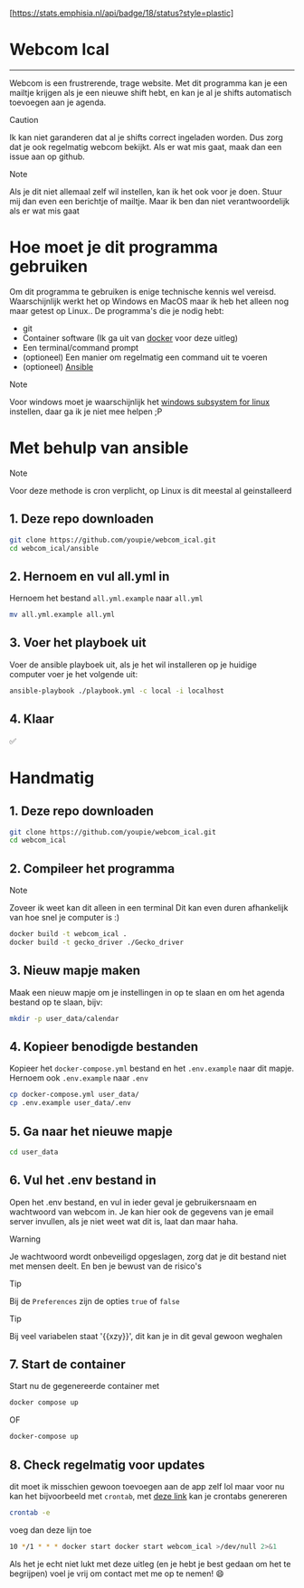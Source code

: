[https://stats.emphisia.nl/api/badge/18/status?style=plastic]
# Webcom Ical
---

Webcom is een frustrerende, trage website. Met dit programma kan je een mailtje krijgen als je een nieuwe shift hebt, en kan je al je shifts automatisch toevoegen aan je agenda.

> [!CAUTION]
> Ik kan niet garanderen dat al je shifts correct ingeladen worden. Dus zorg dat je ook regelmatig webcom bekijkt. Als er wat mis gaat, maak dan een issue aan op github.

> [!NOTE]
> Als je dit niet allemaal zelf wil instellen, kan ik het ook voor je doen. Stuur mij dan even een berichtje of mailtje. Maar ik ben dan niet verantwoordelijk als er wat mis gaat

# Hoe moet je dit programma gebruiken
Om dit programma te gebruiken is enige technische kennis wel vereisd. Waarschijnlijk werkt het op Windows en MacOS maar ik heb het alleen nog maar getest op Linux.. De programma's die je nodig hebt:
- git
- Container software (Ik ga uit van [docker](https://www.docker.com/) voor deze uitleg)
- Een terminal/command prompt
- (optioneel) Een manier om regelmatig een command uit te voeren
- (optioneel) [Ansible](https://docs.ansible.com/ansible/latest/installation_guide/intro_installation.html)

> [!NOTE]
> Voor windows moet je waarschijnlijk het [windows subsystem for linux](https://learn.microsoft.com/en-us/windows/wsl/install) instellen, daar ga ik je niet mee helpen ;P

# Met behulp van ansible
> [!NOTE]
> Voor deze methode is cron verplicht, op Linux is dit meestal al geinstalleerd

## 1. Deze repo downloaden
``` bash
git clone https://github.com/youpie/webcom_ical.git
cd webcom_ical/ansible
```

## 2. Hernoem en vul all.yml in
Hernoem het bestand `all.yml.example` naar `all.yml`
``` bash
mv all.yml.example all.yml
```

## 3. Voer het playboek uit
Voer de ansible playboek uit, als je het wil installeren op je huidige computer voer je het volgende uit:
``` bash
ansible-playbook ./playbook.yml -c local -i localhost
```

## 4. Klaar
✅


# Handmatig
## 1. Deze repo downloaden
``` bash
git clone https://github.com/youpie/webcom_ical.git
cd webcom_ical
```

## 2. Compileer het programma
> [!NOTE]
> Zoveer ik weet kan dit alleen in een terminal
Dit kan even duren afhankelijk van hoe snel je computer is :)
``` bash
docker build -t webcom_ical .
docker build -t gecko_driver ./Gecko_driver
```

## 3. Nieuw mapje maken
Maak een nieuw mapje om je instellingen in op te slaan en om het agenda bestand op te slaan, bijv:
``` bash
mkdir -p user_data/calendar
```

## 4. Kopieer benodigde bestanden
Kopieer het `docker-compose.yml` bestand en het `.env.example` naar dit mapje.
Hernoem ook `.env.example` naar `.env`
``` bash
cp docker-compose.yml user_data/
cp .env.example user_data/.env
```

## 5. Ga naar het nieuwe mapje
``` bash
cd user_data
```

## 6. Vul het .env bestand in
Open het .env bestand, en vul in ieder geval je gebruikersnaam en wachtwoord van webcom in.
Je kan hier ook de gegevens van je email server invullen, als je niet weet wat dit is, laat dan maar haha.
> [!WARNING]
> Je wachtwoord wordt onbeveiligd opgeslagen, zorg dat je dit bestand niet met mensen deelt. En ben je bewust van de risico's

> [!TIP]
> Bij de `Preferences` zijn de opties `true` of `false`

> [!TIP]
> Bij veel variabelen staat '{{xzy}}', dit kan je in dit geval gewoon weghalen

## 7. Start de container
Start nu de gegenereerde container met
``` bash
docker compose up
```
OF
``` bash
docker-compose up
```

## 8. Check regelmatig voor updates
dit moet ik misschien gewoon toevoegen aan de app zelf lol
maar voor nu kan het bijvoorbeeld met `crontab`, met [deze link](https://crontab-generator.org/) kan je crontabs genereren
``` Bash
crontab -e
```
voeg dan deze lijn toe
``` Bash
10 */1 * * * docker start docker start webcom_ical >/dev/null 2>&1
```

Als het je echt niet lukt met deze uitleg (en je hebt je best gedaan om het te begrijpen) voel je vrij om contact met me op te nemen! 😄
